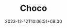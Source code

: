---
title: "Choco"
subtitle: ""
date: 2023-12-12T10:06:51+08:00
lastmod: 2023-12-12T10:06:51+08:00
draft: false
author: ""
authorLink: ""
license: ""

tags: 
- "windows"

categories: 
- "documentation"
- "windows"

featuredImage: ""
featuredImagePreview: ""

summary: ""

hiddenFromHomePage: false
hiddenFromSearch: false

toc:
  enable: true
  auto: true

mapbox:
share:
  enable: true
comment:
  enable: true
---